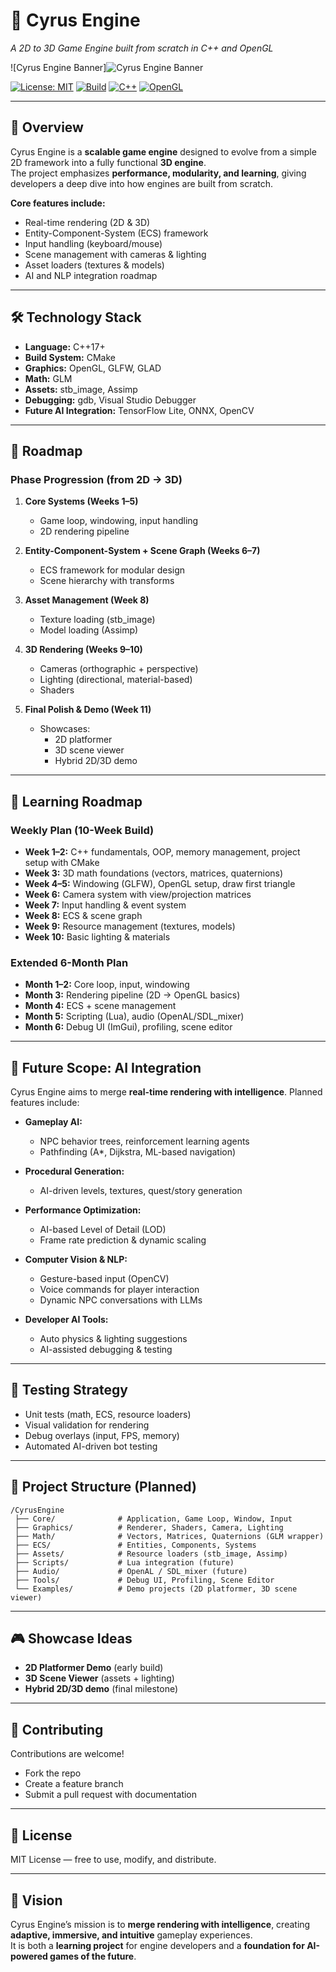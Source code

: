 # 🚀 Cyrus Engine
*A 2D to 3D Game Engine built from scratch in C++ and OpenGL*

![Cyrus Engine Banner]![Cyrus Engine Banner](assets/cyrus-banner.png)

[![License: MIT](https://img.shields.io/badge/License-MIT-yellow.svg)](LICENSE)
[![Build](https://img.shields.io/badge/build-passing-brightgreen)]()
[![C++](https://img.shields.io/badge/C%2B%2B-17-blue)]()
[![OpenGL](https://img.shields.io/badge/OpenGL-Graphics-red)]()

---

## 📖 Overview
Cyrus Engine is a **scalable game engine** designed to evolve from a simple 2D framework into a fully functional **3D engine**.  
The project emphasizes **performance, modularity, and learning**, giving developers a deep dive into how engines are built from scratch.

**Core features include:**
- Real-time rendering (2D & 3D)
- Entity-Component-System (ECS) framework
- Input handling (keyboard/mouse)
- Scene management with cameras & lighting
- Asset loaders (textures & models)
- AI and NLP integration roadmap

---

## 🛠️ Technology Stack
- **Language:** C++17+
- **Build System:** CMake
- **Graphics:** OpenGL, GLFW, GLAD
- **Math:** GLM
- **Assets:** stb_image, Assimp
- **Debugging:** gdb, Visual Studio Debugger
- **Future AI Integration:** TensorFlow Lite, ONNX, OpenCV

---

## 📌 Roadmap

### Phase Progression (from 2D → 3D)
1. **Core Systems (Weeks 1–5)**  
   - Game loop, windowing, input handling  
   - 2D rendering pipeline  

2. **Entity-Component-System + Scene Graph (Weeks 6–7)**  
   - ECS framework for modular design  
   - Scene hierarchy with transforms  

3. **Asset Management (Week 8)**  
   - Texture loading (stb_image)  
   - Model loading (Assimp)  

4. **3D Rendering (Weeks 9–10)**  
   - Cameras (orthographic + perspective)  
   - Lighting (directional, material-based)  
   - Shaders  

5. **Final Polish & Demo (Week 11)**  
   - Showcases:  
     - 2D platformer  
     - 3D scene viewer  
     - Hybrid 2D/3D demo  

---

## 📅 Learning Roadmap

### Weekly Plan (10-Week Build)
- **Week 1–2:** C++ fundamentals, OOP, memory management, project setup with CMake  
- **Week 3:** 3D math foundations (vectors, matrices, quaternions)  
- **Week 4–5:** Windowing (GLFW), OpenGL setup, draw first triangle  
- **Week 6:** Camera system with view/projection matrices  
- **Week 7:** Input handling & event system  
- **Week 8:** ECS & scene graph  
- **Week 9:** Resource management (textures, models)  
- **Week 10:** Basic lighting & materials  

### Extended 6-Month Plan
- **Month 1–2:** Core loop, input, windowing  
- **Month 3:** Rendering pipeline (2D → OpenGL basics)  
- **Month 4:** ECS + scene management  
- **Month 5:** Scripting (Lua), audio (OpenAL/SDL_mixer)  
- **Month 6:** Debug UI (ImGui), profiling, scene editor  

---

## 🤖 Future Scope: AI Integration
Cyrus Engine aims to merge **real-time rendering with intelligence**. Planned features include:

- **Gameplay AI:**  
  - NPC behavior trees, reinforcement learning agents  
  - Pathfinding (A*, Dijkstra, ML-based navigation)  

- **Procedural Generation:**  
  - AI-driven levels, textures, quest/story generation  

- **Performance Optimization:**  
  - AI-based Level of Detail (LOD)  
  - Frame rate prediction & dynamic scaling  

- **Computer Vision & NLP:**  
  - Gesture-based input (OpenCV)  
  - Voice commands for player interaction  
  - Dynamic NPC conversations with LLMs  

- **Developer AI Tools:**  
  - Auto physics & lighting suggestions  
  - AI-assisted debugging & testing  

---

## 🧪 Testing Strategy
- Unit tests (math, ECS, resource loaders)  
- Visual validation for rendering  
- Debug overlays (input, FPS, memory)  
- Automated AI-driven bot testing  

---

## 📂 Project Structure (Planned)
```
/CyrusEngine
 ├── Core/              # Application, Game Loop, Window, Input
 ├── Graphics/          # Renderer, Shaders, Camera, Lighting
 ├── Math/              # Vectors, Matrices, Quaternions (GLM wrapper)
 ├── ECS/               # Entities, Components, Systems
 ├── Assets/            # Resource loaders (stb_image, Assimp)
 ├── Scripts/           # Lua integration (future)
 ├── Audio/             # OpenAL / SDL_mixer (future)
 ├── Tools/             # Debug UI, Profiling, Scene Editor
 └── Examples/          # Demo projects (2D platformer, 3D scene viewer)
```

---

## 🎮 Showcase Ideas
- **2D Platformer Demo** (early build)  
- **3D Scene Viewer** (assets + lighting)  
- **Hybrid 2D/3D demo** (final milestone)  

---

## 🤝 Contributing
Contributions are welcome!  
- Fork the repo  
- Create a feature branch  
- Submit a pull request with documentation  

---

## 📜 License
MIT License — free to use, modify, and distribute.

---

## 🌟 Vision
Cyrus Engine’s mission is to **merge rendering with intelligence**, creating **adaptive, immersive, and intuitive** gameplay experiences.  
It is both a **learning project** for engine developers and a **foundation for AI-powered games of the future**.
